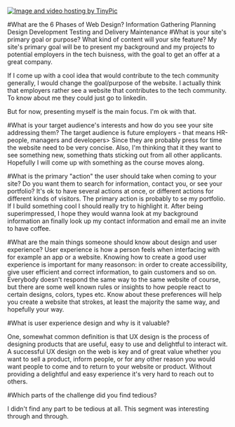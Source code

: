 <a href="http://tinypic.com?ref=2wdbjic" target="_blank"><img src="http://i67.tinypic.com/2wdbjic.jpg" border="0" alt="Image and video hosting by TinyPic"></a>

#What are the 6 Phases of Web Design?
Information Gathering
Planning
Design
Development
Testing and Delivery
Maintenance
#What is your site's primary goal or purpose? What kind of content will your site feature?
My site's primary goal will be to present my background and my projects to potential employers in the tech buisness, with the goal to get an offer at a great company.

If I come up with a cool idea that would contribute to the tech community generally, I would
change the goal/purpose of the website. I actually think that employers rather see a website that contributes to the tech community. To know about me they could just go to linkedin.

But for now, presenting myself is the main focus. I'm ok with that.


#What is your target audience's interests and how do you see your site addressing them?
The target audience is future employers - that means HR-people, managers and developers> Since they are probably press for time the website need to be very concise. Also, I'm thinking that it they want to see something new, something thats sticking out from all other applicants. Hopefully I will come up with something as the course moves along.


#What is the primary "action" the user should take when coming to your site? Do you want them to search for information, contact you, or see your portfolio? It's ok to have several actions at once, or different actions for different kinds of visitors.
The primary action is probably to se my portfolio. If I build something cool I should really try to highlight it. After being superimpressed, I hope they would wanna look at my background information an finally look up my contact information and email me an invite to have coffee.


#What are the main things someone should know about design and user experience?
User experience is how a person feels when interfacing with for example an app or a website. Knowing how to create a good user experience is important for many reasonson: in order to create accessibility, give user efficient and correct information, to gain customers and so on. Everybody doesn't respond the same way to the same website of course, but there are some well known rules or insights to how people react to certain designs, colors, types etc. Know about these preferences will help you create a website that strokes, at least the majority the same way, and hopefully your way.


#What is user experience design and why is it valuable?

One, somewhat common definition is that UX design is the process of designing products that are useful, easy to use and delightful to interact wit. A successful UX design on the web is key and of great value whether you want to sell a product, inform people, or for any other reason you would want people to come and to return to your website or product. Without providing a delightful and easy experience it's very hard to reach out to others.


#Which parts of the challenge did you find tedious?

I didn't find any part to be tedious at all. This segment was interesting through and through.
